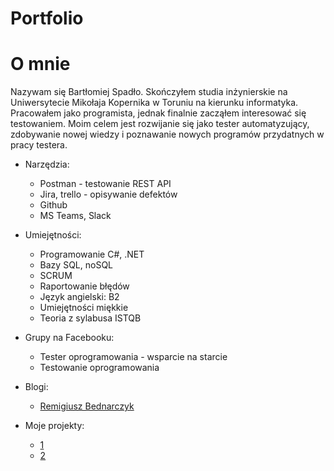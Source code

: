 # Portfolio


# O mnie

Nazywam się Bartłomiej Spadło. Skończyłem studia inżynierskie na Uniwersytecie Mikołaja Kopernika w Toruniu na kierunku informatyka. Pracowałem jako programista, jednak finalnie zacząłem interesować się testowaniem. Moim celem jest rozwijanie się jako tester automatyzujący, zdobywanie nowej wiedzy i poznawanie nowych programów przydatnych w pracy testera. 


* Narzędzia:
  *  Postman - testowanie REST API
  *  Jira, trello - opisywanie defektów
  *  Github 
  *  MS Teams, Slack   
   
   
* Umiejętności:
  * Programowanie C#, .NET
  * Bazy SQL, noSQL 
  * SCRUM
  * Raportowanie błędów
  * Język angielski: B2 
  * Umiejętności miękkie
  * Teoria z sylabusa ISTQB      


* Grupy na Facebooku: 
  *  Tester oprogramowania - wsparcie na starcie
  *  Testowanie oprogramowania


* Blogi:
  *  [Remigiusz Bednarczyk](https://remigiuszbednarczyk.pl/)



* Moje projekty: 
  * [1](https://www.google.pl)
  * [2](https://www.google.pl)
  
